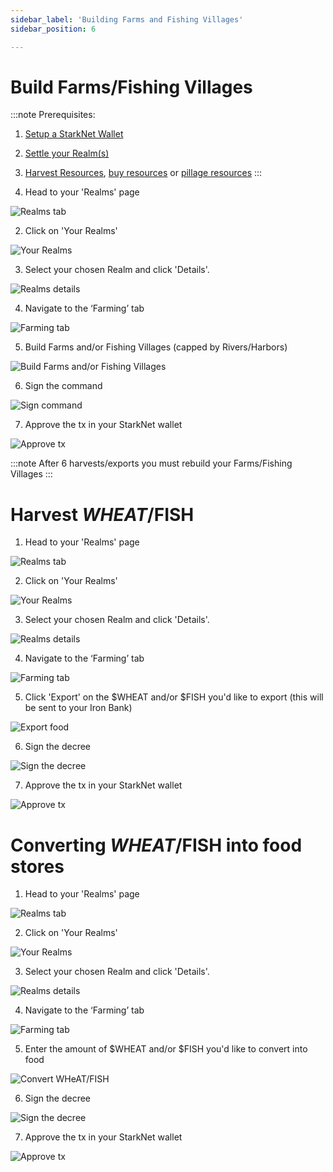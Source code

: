 ```yaml
---
sidebar_label: 'Building Farms and Fishing Villages'
sidebar_position: 6

---
```


# Build Farms/Fishing Villages

:::note
Prerequisites: 
1. [Setup a StarkNet Wallet](./wallet.md)
2. [Settle your Realm(s)](./settle.md)
3. [Harvest Resources](./harvest.md), [buy resources](./trade.md) or [pillage resources](./raid.md)
:::

1. Head to your 'Realms' page

![Realms tab](/img/alpha/realms-tab.png)

2. Click on 'Your Realms'

![Your Realms](/img/alpha/your-realms.png)

3. Select your chosen Realm and click 'Details'.

![Realms details](/img/alpha/realms-details.png)

4. Navigate to the ‘Farming’ tab

![Farming tab](/img/alpha/farming-tab.png)

5. Build Farms and/or Fishing Villages (capped by Rivers/Harbors)

![Build Farms and/or Fishing Villages](/img/alpha/build-farms.png)

6. Sign the command

![Sign command](/img/alpha/food-sign.png)

7. Approve the tx in your StarkNet wallet

![Approve tx](/img/alpha/food-approve.png)

:::note
After 6 harvests/exports you must rebuild your Farms/Fishing Villages
:::

# Harvest $WHEAT/$FISH

1. Head to your 'Realms' page

![Realms tab](/img/alpha/realms-tab.png)

2. Click on 'Your Realms'

![Your Realms](/img/alpha/your-realms.png)

3. Select your chosen Realm and click 'Details'.

![Realms details](/img/alpha/realms-details.png)

4. Navigate to the ‘Farming’ tab

![Farming tab](/img/alpha/farming-tab.png)

5. Click 'Export' on the $WHEAT and/or $FISH you'd like to export (this will be sent to your Iron Bank)

![Export food](/img/alpha/food-export.png)

6. Sign the decree

![Sign the decree](/img/alpha/food-sign-2.png)

7. Approve the tx in your StarkNet wallet

![Approve tx](/img/alpha/food-approve.png)

# Converting $WHEAT/$FISH into food stores

1. Head to your 'Realms' page

![Realms tab](/img/alpha/realms-tab.png)

2. Click on 'Your Realms'

![Your Realms](/img/alpha/your-realms.png)

3. Select your chosen Realm and click 'Details'.

![Realms details](/img/alpha/realms-details.png)

4. Navigate to the ‘Farming’ tab

![Farming tab](/img/alpha/farming-tab.png)

5. Enter the amount of $WHEAT and/or $FISH you'd like to convert into food

![Convert $WHeAT/$FISH](/img/alpha/food-convert.png)

6. Sign the decree

![Sign the decree](/img/alpha/food-sign-2.png)

7. Approve the tx in your StarkNet wallet

![Approve tx](/img/alpha/food-approve.png)


